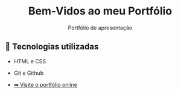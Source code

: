 
<h1 align="center"> Bem-Vidos ao meu Portfólio </h1>

<p align="center">
Portfólio de apresentação <br/></p>



##  🚀 Tecnologias utilizadas

- HTML e CSS
- Git e Github

- [ ➡ Visite o portfólio online ](https://jaysonstn.github.io/portfolio/)
